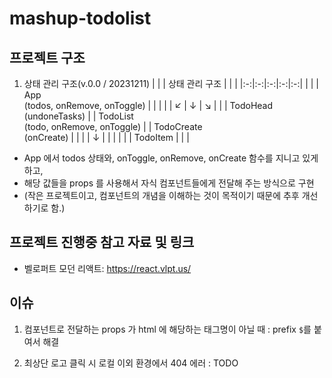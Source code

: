 # mashup-todolist

## 프로젝트 구조

1. 상태 관리 구조(v.0.0 / 20231211)
   | | | 상태 관리 구조 | | |
   |:-:|:-:|:-:|:-:|:-:|
   | | | App <br/> (todos, onRemove, onToggle) | | |
   | | ↙ | ↓ | ↘︎ | |
   | TodoHead <br/> (undoneTasks) | | TodoList <br/> (todo, onRemove, onToggle) | | TodoCreate <br/>(onCreate) |
   | | | ↓ | | |
   | | | TodoItem | | |

-   App 에서 todos 상태와, onToggle, onRemove, onCreate 함수를 지니고 있게 하고,
-   해당 값들을 props 를 사용해서 자식 컴포넌트들에게 전달해 주는 방식으로 구현
-   (작은 프로젝트이고, 컴포넌트의 개념을 이해하는 것이 목적이기 때문에 추후 개선하기로 함.)

## 프로젝트 진행중 참고 자료 및 링크

-   벨로퍼트 모던 리액트: https://react.vlpt.us/

## 이슈

1. 컴포넌트로 전달하는 props 가 html 에 해당하는 태그명이 아닐 때 : prefix `$`를 붙여서 해결

2. 최상단 로고 클릭 시 로컬 이외 환경에서 404 에러 : TODO
